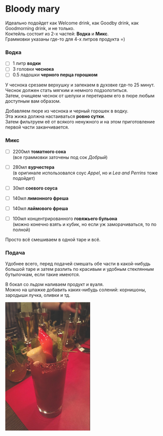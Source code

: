 # Bloody mary

Идеально подойдет как Welcome drink, как Goodby drink, как Goodmorning drink, и не только.  
Коктейль состоит из 2-х частей: **Водка** и **Микс**.  
Граммовки указаны где-то для 4-х литров продукта =) 

### Водка

- [ ] 1 литр **водки**
- [ ] 3 головки **чеснока**
- [ ] 0.5 ладошки **черного перца горошком**

У чеснока срезаем верхушку и запекаем в духовке где-то 25 минут.  
Чеснок должен стать мягким и немного подзолотиться.  
Затем, очищяем чеснок от шелухи и перетираем его в пюре любым доступным вам образом.  

Добавляем пюре из чеснока и черный горошек в водку.   
Эта жижа должна настаиваться **ровно сутки**.  
Затем фильтруем её от всякого ненужного и на этом приготовление первой части заканчивается.  

### Микс

- [ ] 2200мл **томатного сока**  
  (все граммовки заточены под сок *Добрый*)
- [ ] 280мл **вурчестера**  
  (в оригинале использовался соус *Appel*, но и *Lea and Perrins* тоже подойдет)

- [ ] 30мл **соевого соуса**
- [ ] 140мл **лимонного фреша**
- [ ] 140мл **лаймового фреша**
- [ ] 100мл концентрированного **говяжьего бульона**  
  (можно конечно взять и кубик, но если уж заморачиваться, то по полной)

Просто всё смешиваем в одной таре и всё.

### Подача

Удобнее всего, перед подачей смешать обе части в какой-нибудь большой таре и затем разлить по красивым и удобным стеклянным бутылочкам, если такие имеются.

В бокал со льдом наливаем продукт и вуаля.  
Можно на шпажке добавить каких-нибудь солений: корнишоны, зародыши лучка, оливки и тд.

<img src="pics/bloody mary.png" alt="blody mary" style="zoom:67%;" />
